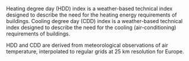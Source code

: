 Heating degree day (HDD) index is a weather-based
technical index designed to describe the need for
the heating energy requirements of buildings.
Cooling degree day (CDD) index is a weather-based
technical index designed to describe the need for
the cooling (air-conditioning) requirements of buildings.

HDD and CDD are derived from meteorological observations of air temperature, interpolated to regular grids
at 25 km resolution for Europe.